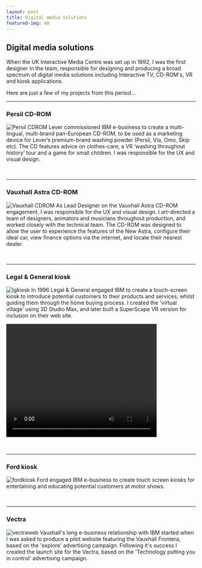 ```yaml
---
layout: post
title: Digital media solutions
featured-img: mm
---
```




## Digital media solutions
When the UK Interactive Media Centre was set up in 1992, I was the first designer in the team, responsible for designing and producing a broad spectrum of digital media solutions including Interactive TV, CD-ROM's, VR and kiosk applications.

Here are just a few of my projects from this period...

---
### Persil CD-ROM
![Persil CDROM](https://pages.github.ibm.com/THORNG/garythornton-portfolio/assets/img/posts/persilcdrom.jpg)
Lever commissioned IBM e-business to create a multi-lingual, multi-brand pan-European CD-ROM, to be used as a marketing device for Lever’s premium-brand washing powder (Persil, Via, Omo, Skip etc). The CD features advice on clothes-care, a VR ‘washing throughout history’ tour and a game for small children. I was responsible for the UX and visual design.

&nbsp;
 
---
### Vauxhall Astra CD-ROM  
![Vauxhall CDROM](https://pages.github.ibm.com/THORNG/garythornton-portfolio/assets/img/posts/astracdrom.jpg)
As Lead Designer on the Vauxhall Astra CD-ROM engagement, I was responsible for the UX and visual design. I art-directed a team of designers, animators and musicians throughout production, and worked closely with the technical team. The CD-ROM was designed to allow the user to experience the features of the New Astra, configure their ideal car, view finance options via the internet, and locate their nearest dealer.

&nbsp;
 
---
### Legal & General kiosk 
![lgkiosk](https://pages.github.ibm.com/THORNG/garythornton-portfolio/assets/img/posts/lgkiosk.jpg)
In 1996 Legal & General engaged IBM to create a touch-screen kiosk to introduce potential customers to their products and services, whilst guiding them through the home buying process. I created the 'virtual village' using 3D Studio Max, and later built a SuperScape VR version for inclusion on their web site.

<video width="400" height="300" controls>
  <source src="https://pages.github.ibm.com/THORNG/garythornton-portfolio/assets/img/posts/l_and_g.mp4" type="video/mp4">
  Your browser does not support the video tag.
</video>

&nbsp;
 
---
### Ford kiosk 
![fordkiosk](https://pages.github.ibm.com/THORNG/garythornton-portfolio/assets/img/posts/fordkiosk.jpg)
Ford engaged IBM e-business to create touch screen kiosks for entertaining and educating potential customers at motor shows. 

&nbsp;
 
---
### Vectra
![vectraweb](https://pages.github.ibm.com/THORNG/garythornton-portfolio/assets/img/posts/vectraweb.jpg)
Vauxhall's long e-business relationship with IBM started when I was asked to produce a pilot website featuring the Vauxhall Frontera, based on the 'explore' advertising campaign. Following it's success I created the launch site for the Vectra, based on the 'Technology putting you in control' advertising campaign.
